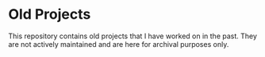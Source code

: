 # Old Projects

This repository contains old projects that I have worked on in the past. They are not actively maintained and are here for archival purposes only.
